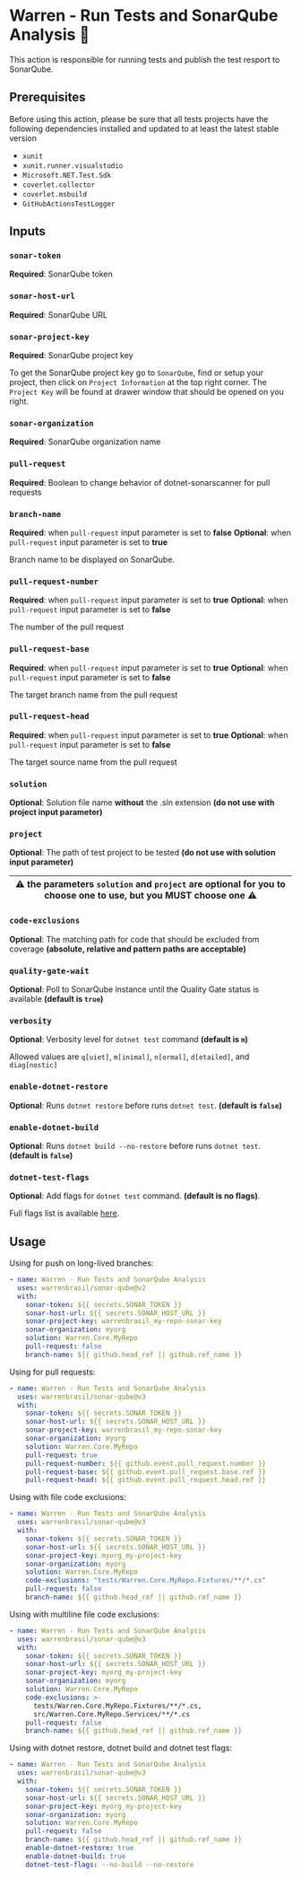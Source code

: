 # Warren - Run Tests and SonarQube Analysis :test_tube:

This action is responsible for running tests and publish the test resport to SonarQube.

## Prerequisites

Before using this action, please be sure that all tests projects have the following dependencies installed and updated to at least the latest stable version

- `xunit`
- `xunit.runner.visualstudio`
- `Microsoft.NET.Test.Sdk`
- `coverlet.collector`
- `coverlet.msbuild`
- `GitHubActionsTestLogger`

## Inputs

### `sonar-token`

**Required**: SonarQube token

### `sonar-host-url`

**Required**: SonarQube URL

### `sonar-project-key`

**Required**: SonarQube project key

To get the SonarQube project key go to `SonarQube`, find or setup your project, then click on `Project Information` at the top right corner. The `Project Key` will be found at drawer window that should be opened on you right.

### `sonar-organization`

**Required**: SonarQube organization name

### `pull-request`

**Required**: Boolean to change behavior of dotnet-sonarscanner for pull requests

### `branch-name`

**Required**: when `pull-request` input parameter is set to **false**
**Optional**: when `pull-request` input parameter is set to **true**

Branch name to be displayed on SonarQube.

### `pull-request-number`

**Required**: when `pull-request` input parameter is set to **true**
**Optional**: when `pull-request` input parameter is set to **false**

The number of the pull request

### `pull-request-base`

**Required**: when `pull-request` input parameter is set to **true**
**Optional**: when `pull-request` input parameter is set to **false**

The target branch name from the pull request

### `pull-request-head`

**Required**: when `pull-request` input parameter is set to **true**
**Optional**: when `pull-request` input parameter is set to **false**

The target source name from the pull request

### `solution`

**Optional**: Solution file name **without** the .sln extension **(do not use with project input parameter)**

### `project`

**Optional**: The path of test project to be tested **(do not use with solution input parameter)**

| :warning: the parameters `solution` and `project` are optional for you to choose one to use, but you **MUST** choose one :warning: |
| ---------------------------------------------------------------------------------------------------------------------------------- |

### `code-exclusions`

**Optional**: The matching path for code that should be excluded from coverage **(absolute, relative and pattern paths are acceptable)**

### `quality-gate-wait`

**Optional**: Poll to SonarQube instance until the Quality Gate status is available **(default is `true`)**

### `verbosity`

**Optional**: Verbosity level for `dotnet test` command **(default is `m`)**

Allowed values are `q[uiet]`, `m[inimal]`, `n[ormal]`, `d[etailed]`, and `diag[nostic]`

### `enable-dotnet-restore`

**Optional**: Runs `dotnet restore` before runs `dotnet test`. **(default is `false`)**

### `enable-dotnet-build`

**Optional**: Runs `dotnet build --no-restore` before runs `dotnet test`. **(default is `false`)**

### `dotnet-test-flags`

**Optional**: Add flags for `dotnet test` command. **(default is no flags)**.

Full flags list is available [here](https://learn.microsoft.com/en-us/dotnet/core/tools/dotnet-test#synopsis).

## Usage

Using for push on long-lived branches:

```yml
- name: Warren - Run Tests and SonarQube Analysis
  uses: warrenbrasil/sonar-qube@v2
  with:
    sonar-token: ${{ secrets.SONAR_TOKEN }}
    sonar-host-url: ${{ secrets.SONAR_HOST_URL }}
    sonar-project-key: warrenbrasil_my-repo-sonar-key
    sonar-organization: myorg
    solution: Warren.Core.MyRepo
    pull-request: false
    branch-name: ${{ github.head_ref || github.ref_name }}
```

Using for pull requests:

```yml
- name: Warren - Run Tests and SonarQube Analysis
  uses: warrenbrasil/sonar-qube@v3
  with:
    sonar-token: ${{ secrets.SONAR_TOKEN }}
    sonar-host-url: ${{ secrets.SONAR_HOST_URL }}
    sonar-project-key: warrenbrasil_my-repo-sonar-key
    sonar-organization: myorg
    solution: Warren.Core.MyRepo
    pull-request: true
    pull-request-number: ${{ github.event.pull_request.number }}
    pull-request-base: ${{ github.event.pull_request.base.ref }}
    pull-request-head: ${{ github.event.pull_request.head.ref }}
```

Using with file code exclusions:

```yml
- name: Warren - Run Tests and SonarQube Analysis
  uses: warrenbrasil/sonar-qube@v3
  with:
    sonar-token: ${{ secrets.SONAR_TOKEN }}
    sonar-host-url: ${{ secrets.SONAR_HOST_URL }}
    sonar-project-key: myorg_my-project-key
    sonar-organization: myorg
    solution: Warren.Core.MyRepo
    code-exclusions: "tests/Warren.Core.MyRepo.Fixtures/**/*.cs"
    pull-request: false
    branch-name: ${{ github.head_ref || github.ref_name }}
```

Using with multiline file code exclusions:

```yml
- name: Warren - Run Tests and SonarQube Analysis
  uses: warrenbrasil/sonar-qube@v3
  with:
    sonar-token: ${{ secrets.SONAR_TOKEN }}
    sonar-host-url: ${{ secrets.SONAR_HOST_URL }}
    sonar-project-key: myorg_my-project-key
    sonar-organization: myorg
    solution: Warren.Core.MyRepo
    code-exclusions: >-
      tests/Warren.Core.MyRepo.Fixtures/**/*.cs,
      src/Warren.Core.MyRepo.Services/**/*.cs
    pull-request: false
    branch-name: ${{ github.head_ref || github.ref_name }}
```

Using with dotnet restore, dotnet build and dotnet test flags:

```yml
- name: Warren - Run Tests and SonarQube Analysis
  uses: warrenbrasil/sonar-qube@v3
  with:
    sonar-token: ${{ secrets.SONAR_TOKEN }}
    sonar-host-url: ${{ secrets.SONAR_HOST_URL }}
    sonar-project-key: myorg_my-project-key
    sonar-organization: myorg
    solution: Warren.Core.MyRepo
    pull-request: false
    branch-name: ${{ github.head_ref || github.ref_name }}
    enable-dotnet-restore: true
    enable-dotnet-build: true
    dotnet-test-flags: --no-build --no-restore
```
